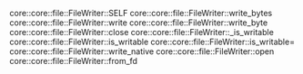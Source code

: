 core::core::file::FileWriter::SELF
core::core::file::FileWriter::write_bytes
core::core::file::FileWriter::write
core::core::file::FileWriter::write_byte
core::core::file::FileWriter::close
core::core::file::FileWriter::_is_writable
core::core::file::FileWriter::is_writable
core::core::file::FileWriter::is_writable=
core::core::file::FileWriter::write_native
core::core::file::FileWriter::open
core::core::file::FileWriter::from_fd